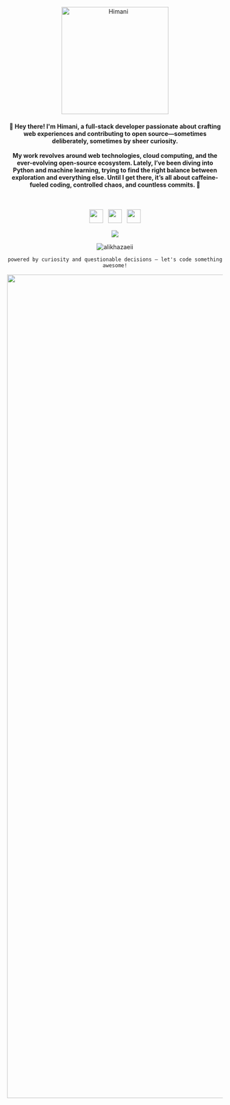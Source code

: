 <p align="center">
  <a href="https://salam-beta.vercel.app">
    <img width="250"  title="Himani" alt="Himani">
  </a>
</p>

<h4 align="center">
👋 Hey there! I'm Himani, a full-stack developer passionate about crafting web experiences and contributing to open source—sometimes deliberately, sometimes by sheer curiosity.
<br/><br/>
  My work revolves around web technologies, cloud computing, and the ever-evolving open-source ecosystem. Lately, I’ve been diving into Python and machine learning, trying to find the right balance between exploration and everything else. Until I get there, it’s all about caffeine-fueled coding, controlled chaos, and countless commits. 🚀</h4>
<br />
<p align="center">
 <p align="center"><!-- &nbsp; <a href="https://mgks.dev" title="Blog: mgks.dev"><img title="zen" width="32" src="https://mgks.dev/assets/icons/mgks.dev-logo-192.png" /></a>&nbsp; --><a href="https://www.instagram.com/tabishf/?next=https%3A%2F%2Fwww.instagram.com%2Fnassosanagn_%2F%3Fhl%3Del&hl=el" title="Instagram"><img width="32" src="https://mgks.dev/assets/icons/insta-23.png" /></a> &nbsp; <a href="https://www.linkedin.com/in/md" title="LinkedIn"><img width="32" src="https://mgks.dev/assets/icons/linkedin-23.png" /></a> &nbsp; <a href="https://leetcode.com" title="LeetCode"><img width="32" src="https://img.icons8.com/?size=100&id=fiCYSJOnXi7E&format=png&color=000000"></a><br />
</p>




  
<p align="center">
  <!-- Typing SVG by DenverCoder1 - https://github.com/DenverCoder1/readme-typing-svg -->
  <a href="https://github.com/tabishfar">
    <img src="https://readme-typing-svg.demolab.com/?lines=Himani%20%20;Full-stack%20web%20and%20app%20developer;2%2B%20years%20of%20coding%20experience;Always%20learning%20new%20things.&font=Fira%20Code&center=true&width=420&height=65&color=#17A5FFFF&vCenter=true&duration=4000&pause=1000&size=22" /></a>
</p>
<p align="center"> <img src="https://komarev.com/ghpvc/?username=tabi&label=Profile%20views&color=0e75b6&style=flat" alt="alikhazaeii" /> </p>
<p align="center">
  <code>powered by curiosity and questionable decisions — let's code something awesome!</code>
</p>
<img src="https://www.animatedimages.org/data/media/562/animated-line-image-0184.gif" width="1920" />
